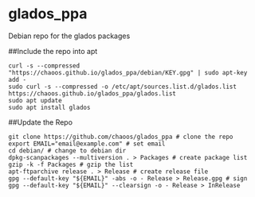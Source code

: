# glados_ppa
Debian repo for the glados packages

##Include the repo into apt

    curl -s --compressed "https://chaoos.github.io/glados_ppa/debian/KEY.gpg" | sudo apt-key add -
    sudo curl -s --compressed -o /etc/apt/sources.list.d/glados.list https://chaoos.github.io/glados_ppa/glados.list
    sudo apt update
    sudo apt install glados

##Update the Repo

    git clone https://github.com/chaoos/glados_ppa # clone the repo
    export EMAIL="email@example.com" # set email
    cd debian/ # change to debian dir
    dpkg-scanpackages --multiversion . > Packages # create package list
    gzip -k -f Packages # gzip the list
    apt-ftparchive release . > Release # create release file
    gpg --default-key "${EMAIL}" -abs -o - Release > Release.gpg # sign
    gpg --default-key "${EMAIL}" --clearsign -o - Release > InRelease
    


